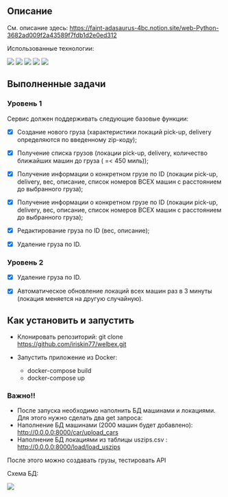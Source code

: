


## Описание

См. описание здесь: https://faint-adasaurus-4bc.notion.site/web-Python-3682ad009f2a43589f7fdb1d2e0ed312

Использованные технологии:

![](https://img.shields.io/badge/FastApi-coral) ![](https://img.shields.io/badge/PostgreSql-lightblue) ![](https://img.shields.io/badge/Tortoise-0.20.0-crimson) ![](https://img.shields.io/badge/Docker-blue) ![](https://img.shields.io/badge/DockerCompose-blue)

## Выполненные задачи

### Уровень 1

Сервис должен поддерживать следующие базовые функции:

+ [x] Создание нового груза (характеристики локаций pick-up, delivery определяются по введенному zip-коду);

+ [x] Получение списка грузов (локации pick-up, delivery, количество ближайших машин до груза ( =< 450 миль));

+ [x] Получение информации о конкретном грузе по ID (локации pick-up, delivery, вес, описание, список номеров ВСЕХ машин с расстоянием до выбранного груза);

+ [x] Получение информации о конкретном грузе по ID (локации pick-up, delivery, вес, описание, список номеров ВСЕХ машин с расстоянием до выбранного груза);

+ [x] Редактирование груза по ID (вес, описание);

+ [x] Удаление груза по ID.

### Уровень 2

+ [x] Удаление груза по ID.

+ [x] Автоматическое обновление локаций всех машин раз в 3 минуты (локация меняется на другую случайную).

## Как установить и запустить

+ Клонировать репозиторий: git clone https://github.com/iriskin77/welbex.git

+ Запустить приложение из Docker:
  + docker-compose build
  + docker-compose up

### **Важно!!** 
+ После запуска необходимо наполнить БД машинами и локациями.
Для этого нужно сделать два get запроса:
+ Наполнение БД машинами (2000 машин будет добавлено): http://0.0.0.0:8000/car/upload_cars
+ Наполнение БД локациями из таблицы uszips.csv : http://0.0.0.0:8000/load/load_uszips

После этого можно создавать грузы, тестировать API

Схема БД:

![](/images/db_scema.png)

